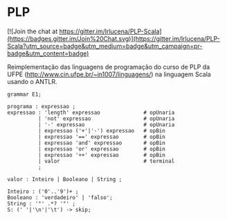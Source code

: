 PLP
===

[![Join the chat at https://gitter.im/lrlucena/PLP-Scala](https://badges.gitter.im/Join%20Chat.svg)](https://gitter.im/lrlucena/PLP-Scala?utm_source=badge&utm_medium=badge&utm_campaign=pr-badge&utm_content=badge)

Reimplementação das linguagens de programação do curso de PLP da UFPE (http://www.cin.ufpe.br/~in1007/linguagens/) na linguagem Scala usando o ANTLR.


```ANTLR
grammar E1;

programa : expressao ;
expressao : 'length' expressao              # opUnaria
          | 'not' expressao                 # opUnaria
          | '-' expressao                   # opUnaria
          | expressao ('+'|'-') expressao   # opBin
          | expressao '==' expressao        # opBin
          | expressao 'and' expressao       # opBin
          | expressao 'or' expressao        # opBin
          | expressao '++' expressao        # opBin
          | valor                           # terminal
          ;

valor : Inteiro | Booleano | String ;

Inteiro : ('0'..'9')+ ;
Booleano : 'verdadeiro' | 'falso';
String : '"' .*? '"' ;
S: (' '|'\n'|'\t') -> skip;
```
